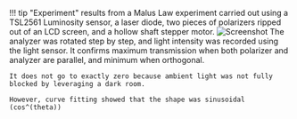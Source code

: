 
!!! tip "Experiment"
	results from a Malus Law experiment carried out using a TSL2561 Luminosity sensor, a laser diode, two pieces of polarizers
	ripped out of an LCD screen, and a hollow shaft stepper motor.
	![Screenshot](images/malus.png)
	The analyzer was rotated step by step, and light intensity was recorded using the light sensor. It confirms maximum transmission
	when both polarizer and analyzer are parallel, and minimum when orthogonal.
	
	It does not go to exactly zero because ambient light was not fully blocked by leveraging a dark room. 
	
	However, curve fitting showed that the shape was sinusoidal (cos^(theta))
